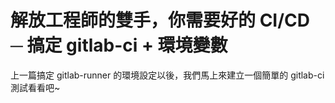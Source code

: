# 解放工程師的雙手，你需要好的 CI/CD ─ 搞定 gitlab-ci + 環境變數

上一篇搞定 gitlab-runner 的環境設定以後，我們馬上來建立一個簡單的 gitlab-ci 測試看看吧~
